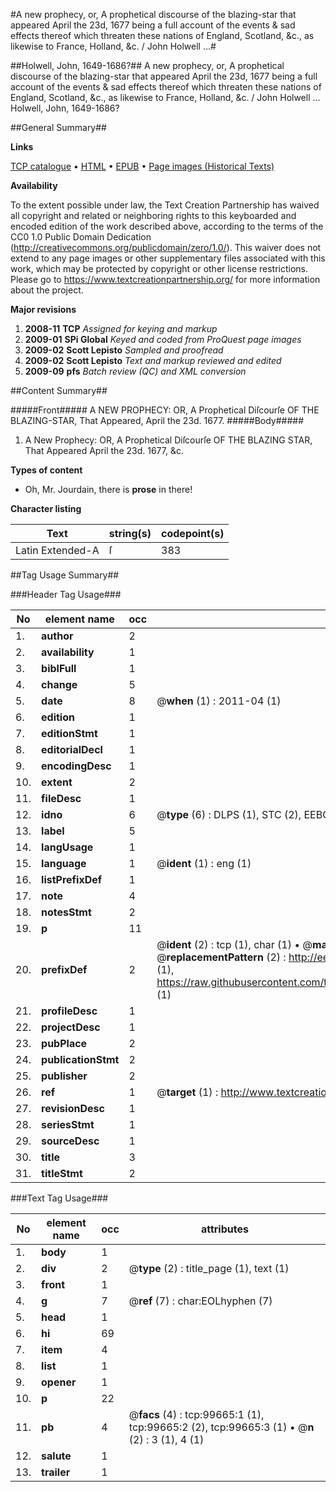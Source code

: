 #A new prophecy, or, A prophetical discourse of the blazing-star that appeared April the 23d, 1677 being a full account of the events & sad effects thereof which threaten these nations of England, Scotland, &c., as likewise to France, Holland, &c. / John Holwell ...#

##Holwell, John, 1649-1686?##
A new prophecy, or, A prophetical discourse of the blazing-star that appeared April the 23d, 1677 being a full account of the events & sad effects thereof which threaten these nations of England, Scotland, &c., as likewise to France, Holland, &c. / John Holwell ...
Holwell, John, 1649-1686?

##General Summary##

**Links**

[TCP catalogue](http://www.ota.ox.ac.uk/tcp/)  • 
[HTML](http://tei.it.ox.ac.uk/tcp/Texts-HTML/free/A44/A44235.html)  • 
[EPUB](http://tei.it.ox.ac.uk/tcp/Texts-EPUB/free/A44/A44235.epub) • 
[Page images (Historical Texts)](https://historicaltexts.jisc.ac.uk/eebo-13469533e)

**Availability**

To the extent possible under law, the Text Creation Partnership has waived all copyright and related or neighboring rights to this keyboarded and encoded edition of the work described above, according to the terms of the CC0 1.0 Public Domain Dedication (http://creativecommons.org/publicdomain/zero/1.0/). This waiver does not extend to any page images or other supplementary files associated with this work, which may be protected by copyright or other license restrictions. Please go to https://www.textcreationpartnership.org/ for more information about the project.

**Major revisions**

1. __2008-11__ __TCP__ *Assigned for keying and markup*
1. __2009-01__ __SPi Global__ *Keyed and coded from ProQuest page images*
1. __2009-02__ __Scott Lepisto__ *Sampled and proofread*
1. __2009-02__ __Scott Lepisto__ *Text and markup reviewed and edited*
1. __2009-09__ __pfs__ *Batch review (QC) and XML conversion*

##Content Summary##

#####Front#####
A NEW PROPHECY: OR, A Prophetical Diſcourſe OF THE BLAZING-STAR, That Appeared, April the 23d. 1677.
#####Body#####

1. A New Prophecy: OR, A Prophetical Diſcourſe OF THE BLAZING STAR, That Appeared April the 23d. 1677, &c.

**Types of content**

  * Oh, Mr. Jourdain, there is **prose** in there!

**Character listing**


|Text|string(s)|codepoint(s)|
|---|---|---|
|Latin Extended-A|ſ|383|

##Tag Usage Summary##

###Header Tag Usage###

|No|element name|occ|attributes|
|---|---|---|---|
|1.|__author__|2||
|2.|__availability__|1||
|3.|__biblFull__|1||
|4.|__change__|5||
|5.|__date__|8| @__when__ (1) : 2011-04 (1)|
|6.|__edition__|1||
|7.|__editionStmt__|1||
|8.|__editorialDecl__|1||
|9.|__encodingDesc__|1||
|10.|__extent__|2||
|11.|__fileDesc__|1||
|12.|__idno__|6| @__type__ (6) : DLPS (1), STC (2), EEBO-CITATION (1), OCLC (1), VID (1)|
|13.|__label__|5||
|14.|__langUsage__|1||
|15.|__language__|1| @__ident__ (1) : eng (1)|
|16.|__listPrefixDef__|1||
|17.|__note__|4||
|18.|__notesStmt__|2||
|19.|__p__|11||
|20.|__prefixDef__|2| @__ident__ (2) : tcp (1), char (1)  •  @__matchPattern__ (2) : ([0-9\-]+):([0-9IVX]+) (1), (.+) (1)  •  @__replacementPattern__ (2) : http://eebo.chadwyck.com/downloadtiff?vid=$1&page=$2 (1), https://raw.githubusercontent.com/textcreationpartnership/Texts/master/tcpchars.xml#$1 (1)|
|21.|__profileDesc__|1||
|22.|__projectDesc__|1||
|23.|__pubPlace__|2||
|24.|__publicationStmt__|2||
|25.|__publisher__|2||
|26.|__ref__|1| @__target__ (1) : http://www.textcreationpartnership.org/docs/. (1)|
|27.|__revisionDesc__|1||
|28.|__seriesStmt__|1||
|29.|__sourceDesc__|1||
|30.|__title__|3||
|31.|__titleStmt__|2||


###Text Tag Usage###

|No|element name|occ|attributes|
|---|---|---|---|
|1.|__body__|1||
|2.|__div__|2| @__type__ (2) : title_page (1), text (1)|
|3.|__front__|1||
|4.|__g__|7| @__ref__ (7) : char:EOLhyphen (7)|
|5.|__head__|1||
|6.|__hi__|69||
|7.|__item__|4||
|8.|__list__|1||
|9.|__opener__|1||
|10.|__p__|22||
|11.|__pb__|4| @__facs__ (4) : tcp:99665:1 (1), tcp:99665:2 (2), tcp:99665:3 (1)  •  @__n__ (2) : 3 (1), 4 (1)|
|12.|__salute__|1||
|13.|__trailer__|1||
